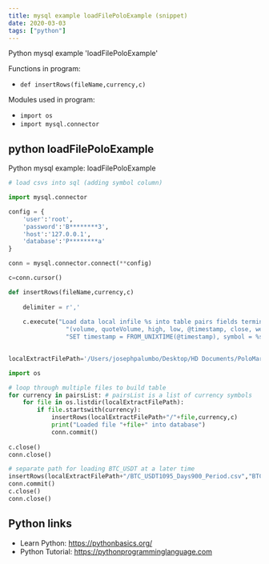 ```yaml
---
title: mysql example loadFilePoloExample (snippet)
date: 2020-03-03
tags: ["python"]
---
```

Python mysql example 'loadFilePoloExample'

Functions in program: 
* `def insertRows(fileName,currency,c)`

Modules used in program: 
* `import os`
* `import mysql.connector`

## python loadFilePoloExample

Python mysql example: loadFilePoloExample

```python
# load csvs into sql (adding symbol column)

import mysql.connector

config = {
    'user':'root',
    'password':'B********3',
    'host':'127.0.0.1',
    'database':'P********a'
}

conn = mysql.connector.connect(**config)

c=conn.cursor()

def insertRows(fileName,currency,c)
    
    delimiter = r','
    
    c.execute("Load data local infile %s into table pairs fields terminated by %s ignore 1 lines"
                "(volume, quoteVolume, high, low, @timestamp, close, weightedAvg, open, symbol)"
                "SET timestamp = FROM_UNIXTIME(@timestamp), symbol = %s",(fileName,delimiter,currency))
                

localExtractFilePath='/Users/josephpalumbo/Desktop/HD Documents/PoloMarginPairsTrading'

import os

# loop through multiple files to build table
for currency in pairsList: # pairsList is a list of currency symbols
    for file in os.listdir(localExtractFilePath):
        if file.startswith(currency):
            insertRows(localExtractFilePath+"/"+file,currency,c)
            print("Loaded file "+file+" into database")
            conn.commit()
            
c.close()
conn.close()

# separate path for loading BTC_USDT at a later time
insertRows(localExtractFilePath+"/BTC_USDT1095_Days900_Period.csv","BTC_USDT",c)
conn.commit()
c.close()
conn.close()


```

## Python links

- Learn Python: https://pythonbasics.org/
- Python Tutorial: https://pythonprogramminglanguage.com

